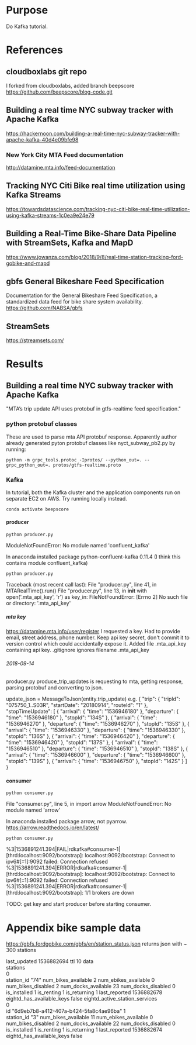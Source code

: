 # Purpose
Do Kafka tutorial.

# References

## cloudboxlabs git repo
I forked from cloudboxlabs, added branch beepscore
https://github.com/beepscore/blog-code.git

## Building a real time NYC subway tracker with Apache Kafka
https://hackernoon.com/building-a-real-time-nyc-subway-tracker-with-apache-kafka-40d4e09bfe98

### New York City MTA Feed documentation
http://datamine.mta.info/feed-documentation

## Tracking NYC Citi Bike real time utilization using Kafka Streams
https://towardsdatascience.com/tracking-nyc-citi-bike-real-time-utilization-using-kafka-streams-1c0ea9e24e79

## Building a Real-Time Bike-Share Data Pipeline with StreamSets, Kafka and MapD
https://www.jowanza.com/blog/2018/9/8/real-time-station-tracking-ford-gobike-and-mapd

## gbfs General Bikeshare Feed Specification
Documentation for the General Bikeshare Feed Specification, a standardized data feed for bike share system availability.
https://github.com/NABSA/gbfs

## StreamSets
https://streamsets.com/

# Results

## Building a real time NYC subway tracker with Apache Kafka
"MTA’s trip update API uses protobuf in gtfs-realtime feed specification."

### python protobuf classes
These are used to parse mta API protobuf response.
Apparently author already generated pyton protobuf classes like nyct_subway_pb2.py by running:

    python -m grpc_tools.protoc -Iprotos/ --python_out=. --grpc_python_out=. protos/gtfs-realtime.proto

### Kafka
In tutorial, both the Kafka cluster and the application components run on separate EC2 on AWS.
Try running locally instead.

    conda activate beepscore

#### producer

    python producer.py
ModuleNotFoundError: No module named 'confluent_kafka'

In anaconda installed package python-confluent-kafka 0.11.4 (I think this contains module confluent_kafka)

    python producer.py
Traceback (most recent call last):
  File "producer.py", line 41, in <module>
    MTARealTime().run()
  File "producer.py", line 13, in __init__
    with open('.mta_api_key', 'r') as key_in:
FileNotFoundError: [Errno 2] No such file or directory: '.mta_api_key'

##### mta key
https://datamine.mta.info/user/register
I requested a key. Had to provide email, street address, phone number.
Keep api key secret, don't commit it to version control which could accidentally expose it.
Added file .mta_api_key containing api key.
.gitignore ignores filename .mta_api_key

###### 2018-09-14
producer.py produce_trip_updates is requesting to mta, getting response, parsing protobuf
and converting to json.

update_json = MessageToJson(entity.trip_update)
e.g.
{
  "trip": {
    "tripId": "075750_1..S03R",
    "startDate": "20180914",
    "routeId": "1"
  },
  "stopTimeUpdate": [
    {
      "arrival": {
        "time": "1536946180"
      },
      "departure": {
        "time": "1536946180"
      },
      "stopId": "134S"
    },
    {
      "arrival": {
        "time": "1536946270"
      },
      "departure": {
        "time": "1536946270"
      },
      "stopId": "135S"
    },
    {
      "arrival": {
        "time": "1536946330"
      },
      "departure": {
        "time": "1536946330"
      },
      "stopId": "136S"
    },
    {
      "arrival": {
        "time": "1536946420"
      },
      "departure": {
        "time": "1536946420"
      },
      "stopId": "137S"
    },
    {
      "arrival": {
        "time": "1536946510"
      },
      "departure": {
        "time": "1536946510"
      },
      "stopId": "138S"
    },
    {
      "arrival": {
        "time": "1536946600"
      },
      "departure": {
        "time": "1536946600"
      },
      "stopId": "139S"
    },
    {
      "arrival": {
        "time": "1536946750"
      },
      "stopId": "142S"
    }
  ]
}
                
#### consumer

    python consumer.py
  File "consumer.py", line 5, in <module>
    import arrow
ModuleNotFoundError: No module named 'arrow'

In anaconda installed package arrow, not pyarrow.
https://arrow.readthedocs.io/en/latest/

    python consumer.py
%3|1536891241.394|FAIL|rdkafka#consumer-1| [thrd:localhost:9092/bootstrap]: localhost:9092/bootstrap: Connect to ipv6#[::1]:9092 failed: Connection refused
%3|1536891241.394|ERROR|rdkafka#consumer-1| [thrd:localhost:9092/bootstrap]: localhost:9092/bootstrap: Connect to ipv6#[::1]:9092 failed: Connection refused
%3|1536891241.394|ERROR|rdkafka#consumer-1| [thrd:localhost:9092/bootstrap]: 1/1 brokers are down

TODO: get key and start producer before starting consumer.

# Appendix bike sample data
https://gbfs.fordgobike.com/gbfs/en/station_status.json
returns json with ~ 300 stations

last_updated	1536882694
ttl	10
data	
stations	
0	
station_id	"74"
num_bikes_available	2
num_ebikes_available	0
num_bikes_disabled	2
num_docks_available	23
num_docks_disabled	0
is_installed	1
is_renting	1
is_returning	1
last_reported	1536882678
eightd_has_available_keys	false
eightd_active_station_services	
0	
id	"6d9eb7b8-a412-407a-b424-5fa8c4ae96ba"
1	
station_id	"3"
num_bikes_available	11
num_ebikes_available	0
num_bikes_disabled	2
num_docks_available	22
num_docks_disabled	0
is_installed	1
is_renting	1
is_returning	1
last_reported	1536882674
eightd_has_available_keys	false

